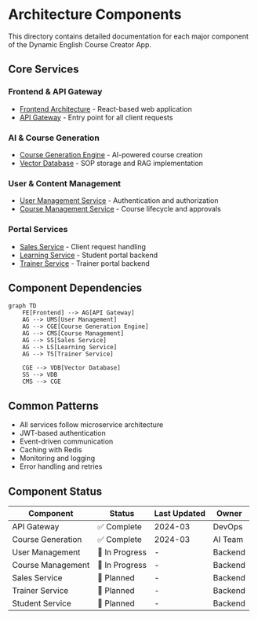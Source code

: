 # Architecture Components

This directory contains detailed documentation for each major component of the Dynamic English Course Creator App.

## Core Services

### Frontend & API Gateway
- [Frontend Architecture](./frontend.md) - React-based web application
- [API Gateway](./api-gateway.md) - Entry point for all client requests

### AI & Course Generation
- [Course Generation Engine](./course-generation-engine.md) - AI-powered course creation
- [Vector Database](./vector-db.md) - SOP storage and RAG implementation

### User & Content Management
- [User Management Service](./user-management.md) - Authentication and authorization
- [Course Management Service](./course-management.md) - Course lifecycle and approvals

### Portal Services
- [Sales Service](./sales-service.md) - Client request handling
- [Learning Service](./learning-service.md) - Student portal backend
- [Trainer Service](./trainer-service.md) - Trainer portal backend

## Component Dependencies
```mermaid
graph TD
    FE[Frontend] --> AG[API Gateway]
    AG --> UMS[User Management]
    AG --> CGE[Course Generation Engine]
    AG --> CMS[Course Management]
    AG --> SS[Sales Service]
    AG --> LS[Learning Service]
    AG --> TS[Trainer Service]
    
    CGE --> VDB[Vector Database]
    SS --> VDB
    CMS --> CGE
```

## Common Patterns
- All services follow microservice architecture
- JWT-based authentication
- Event-driven communication
- Caching with Redis
- Monitoring and logging
- Error handling and retries

## Component Status

| Component | Status | Last Updated | Owner |
|-----------|--------|--------------|--------|
| API Gateway | ✅ Complete | 2024-03 | DevOps |
| Course Generation | ✅ Complete | 2024-03 | AI Team |
| User Management | 🚧 In Progress | - | Backend |
| Course Management | 🚧 In Progress | - | Backend |
| Sales Service | 📝 Planned | - | Backend |
| Trainer Service | 📝 Planned | - | Backend |
| Student Service | 📝 Planned | - | Backend | 